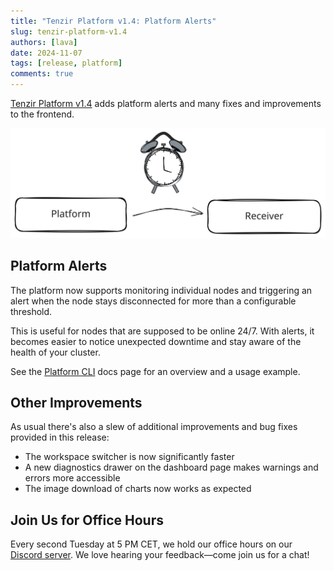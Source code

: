 ```yaml
---
title: "Tenzir Platform v1.4: Platform Alerts"
slug: tenzir-platform-v1.4
authors: [lava]
date: 2024-11-07
tags: [release, platform]
comments: true
---
```


[Tenzir Platform v1.4][github-release] adds platform alerts and
many fixes and improvements to the frontend.

![Tenzir Platform v1.4](./tenzir-platform-v1.4.excalidraw.svg)

[github-release]: https://github.com/tenzir/platform/releases/tag/v1.4.0

<!-- truncate -->

## Platform Alerts

The platform now supports monitoring individual nodes and triggering an
alert when the node stays disconnected for more than a configurable
threshold.

This is useful for nodes that are supposed to be online 24/7.
With alerts, it becomes easier to notice unexpected downtime and stay
aware of the health of your cluster.

See the [Platform CLI](/platform-cli) docs page for an overview and a usage
example.

## Other Improvements

As usual there's also a slew of additional improvements and bug fixes
provided in this release:

 - The workspace switcher is now significantly faster
 - A new diagnostics drawer on the dashboard page makes warnings and errors more accessible
 - The image download of charts now works as expected

## Join Us for Office Hours

Every second Tuesday at 5 PM CET, we hold our office hours on our [Discord
server][discord]. We love hearing your feedback—come join us for a chat!

[discord]: /discord
